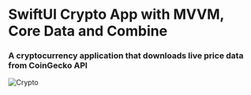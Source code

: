 # SwiftUI Crypto App with MVVM, Core Data and Combine
### A cryptocurrency application that downloads live price data from CoinGecko API

![Crypto](https://github.com/user-attachments/assets/92143450-beab-4ba0-b881-675d7695e396)
